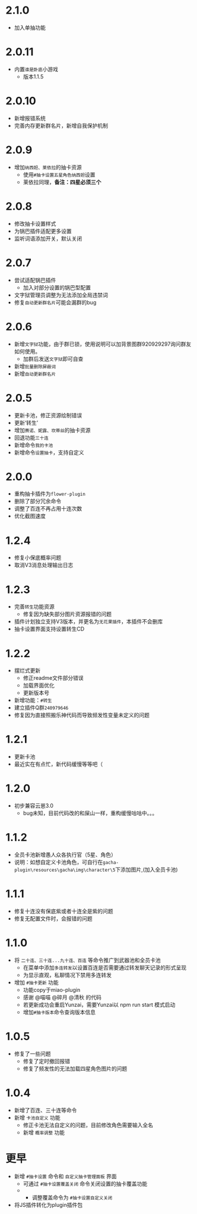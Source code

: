 # 2.1.0
* 加入单抽功能

# 2.0.11
* 内置`谁是卧底`小游戏
  * 版本1.1.5

# 2.0.10
* 新增报错系统
* 完善内存更新群名片，新增自我保护机制

# 2.0.9
* 增加`纳西妲、莱依拉`的抽卡资源
  * 使用`#抽卡设置五星角色纳西妲`设置
  * 莱依拉同理，**备注：四星必须三个**

# 2.0.8
* 修改抽卡设置样式
* 为锅巴插件适配更多设置
* 监听词语添加开关，默认关闭

# 2.0.7
* 尝试适配锅巴插件
  * 加入对部分设置的锅巴型配置
* 文字狱管理员调整为无法添加全局违禁词
* 修复`自动更新群名片`可能会漏群的bug

# 2.0.6
* 新增`文字狱`功能，由于群已锁，使用说明可以加背景图群920929297询问群友如何使用。
  * 加群后发送`文字狱`即可自查
* 新增`批量删除屏蔽词`
* 新增`自动更新群名片`

# 2.0.5
* 更新卡池，修正资源绘制错误
* 更新‘转生’
* 增加`赛诺、妮露、坎蒂丝`的抽卡资源
* 回退功能`三十连`
* 新增命令`我的卡池`
* 新增命令`设置抽卡`，支持自定义

# 2.0.0
* 重构抽卡插件为`flower-plugin`
* 删除了部分冗余命令
* 调整了百连不再占用十连次数
* 优化截图速度

# 1.2.4
* 修复小保底概率问题
* 取消V3消息处理输出日志

# 1.2.3
* 完善`转生`功能资源
    * 修复因为缺失部分图片资源报错的问题
* 插件计划独立支持V3版本，并更名为`无花果插件`，本插件不会删库
* 抽卡设置界面支持设置转生CD

# 1.2.2
* 摆烂式更新
    * 修正readme文件部分错误
    * 加载界面优化
    * 更新版本号
* 新增功能：`#转生`
* 建立插件Q群`240979646`
* 修复因为直接照搬乐神代码而导致频发性变量未定义的问题


# 1.2.1
* 更新卡池
* 最近实在有点忙，新代码缓慢等等吧（

# 1.2.0
* 初步兼容云崽3.0
    * bug未知，目前代码改的和屎山一样，重构缓慢咕咕中。。。

# 1.1.2
* 全员卡池新增愚人众各执行官（5星、角色）
* 说明：如想自定义卡池角色，可自行在`gacha-plugin\resources\gacha\img\character\5`下添加图片,(加入全员卡池)

# 1.1.1
* 修复十连没有保底紫或者十连全是紫的问题
* 修复无配置文件时，会报错的问题

# 1.1.0

* 将 `二十连、三十连...九十连、百连` 等命令推广到武器池和全员卡池
    * 在菜单中添加`多连转发`以设置百连是否需要通过转发聊天记录的形式呈现
    * 为显示直观，私聊情况下禁用多连转发
* 增加 `#抽卡更新` 功能
    * 功能copy于miao-plugin
    * 感谢 @喵喵 @碎月 @清秋 的代码
    * 若更新成功会重启Yunzai，需要Yunzai以 npm run start 模式启动
    * 增加`#抽卡版本`命令查询版本信息


# 1.0.5

* 修复了一些问题
    * 修复了定时撤回报错
    * 修复了频发性的无法加载四星角色图片的问题

# 1.0.4

* 新增了百连、三十连等命令
* 新增 `卡池自定义` 功能
    * 修正卡池无法自定义的问题，目前修改角色需要输入全名
    * 新增 `概率调整` 功能

# 更早

* 新增 `#抽卡设置` 命令和 `自定义抽卡管理面板` 界面
    * 可通过 `#抽卡设置覆盖关闭` 命令关闭设置的抽卡覆盖功能
    * * 调整覆盖命令为 `#抽卡设置自定义关闭`
* 将JS插件转化为plugin插件包
